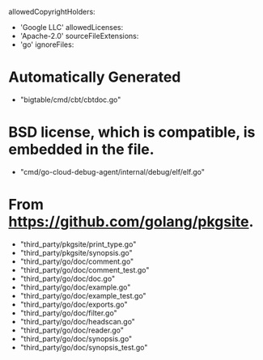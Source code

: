 allowedCopyrightHolders:
  - 'Google LLC'
allowedLicenses:
  - 'Apache-2.0'
sourceFileExtensions:
  - 'go'
ignoreFiles:
  # Automatically Generated
  - "bigtable/cmd/cbt/cbtdoc.go"
  # BSD license, which is compatible, is embedded in the file.
  - "cmd/go-cloud-debug-agent/internal/debug/elf/elf.go"
  # From https://github.com/golang/pkgsite.
  - "third_party/pkgsite/print_type.go"
  - "third_party/pkgsite/synopsis.go"
  - "third_party/go/doc/comment.go"
  - "third_party/go/doc/comment_test.go"
  - "third_party/go/doc/doc.go"
  - "third_party/go/doc/example.go"
  - "third_party/go/doc/example_test.go"
  - "third_party/go/doc/exports.go"
  - "third_party/go/doc/filter.go"
  - "third_party/go/doc/headscan.go"
  - "third_party/go/doc/reader.go"
  - "third_party/go/doc/synopsis.go"
  - "third_party/go/doc/synopsis_test.go"
